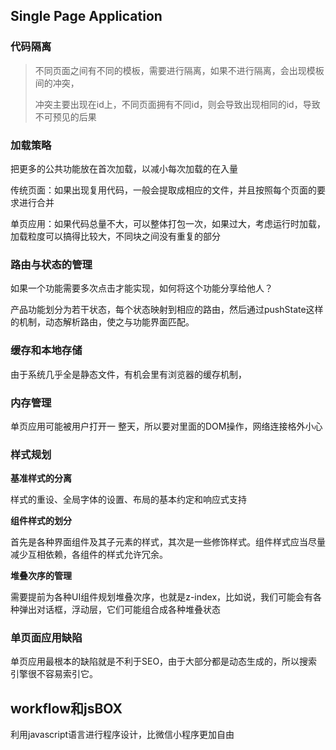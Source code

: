 ## Single Page Application

### 代码隔离

>不同页面之间有不同的模板，需要进行隔离，如果不进行隔离，会出现模板间的冲突，
>
>冲突主要出现在id上，不同页面拥有不同id，则会导致出现相同的id，导致不可预见的后果

### 加载策略

把更多的公共功能放在首次加载，以减小每次加载的在入量

传统页面：如果出现复用代码，一般会提取成相应的文件，并且按照每个页面的要求进行合并

单页应用：如果代码总量不大，可以整体打包一次，如果过大，考虑运行时加载，加载粒度可以搞得比较大，不同块之间没有重复的部分

### 路由与状态的管理

如果一个功能需要多次点击才能实现，如何将这个功能分享给他人？

产品功能划分为若干状态，每个状态映射到相应的路由，然后通过pushState这样的机制，动态解析路由，使之与功能界面匹配。

### 缓存和本地存储

由于系统几乎全是静态文件，有机会里有浏览器的缓存机制，

### 内存管理

单页应用可能被用户打开一       整天，所以要对里面的DOM操作，网络连接格外小心

### 样式规划

**基准样式的分离**

样式的重设、全局字体的设置、布局的基本约定和响应式支持

**组件样式的划分**

首先是各种界面组件及其子元素的样式，其次是一些修饰样式。组件样式应当尽量减少互相依赖，各组件的样式允许冗余。

**堆叠次序的管理**

需要提前为各种UI组件规划堆叠次序，也就是z-index，比如说，我们可能会有各种弹出对话框，浮动层，它们可能组合成各种堆叠状态

### 单页面应用缺陷

单页应用最根本的缺陷就是不利于SEO，由于大部分都是动态生成的，所以搜索引擎很不容易索引它。

## workflow和jsBOX

利用javascript语言进行程序设计，比微信小程序更加自由

